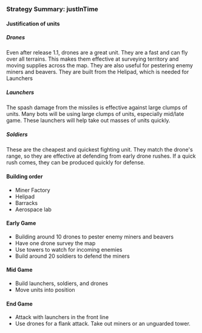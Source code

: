 ### Strategy Summary: justInTime

#### Justification of units
##### Drones
Even after release 1.1, drones are a great unit. They are a fast and can fly over all terrains. This makes them effective at surveying territory and moving supplies across the map. They are also useful for pestering enemy miners and beavers. They are built from the Helipad, which is needed for Launchers
##### Launchers
The spash damage from the missiles is effective against large clumps of units. Many bots will be using large clumps of units, especially mid/late game. These launchers will help take out masses of units quickly.
##### Soldiers
These are the cheapest and quickest fighting unit. They match the drone's range, so they are effective at defending from early drone rushes. If a quick rush comes, they can be produced quickly for defense.

#### Building order
* Miner Factory
* Helipad
* Barracks
* Aerospace lab

#### Early Game
* Building around 10 drones to pester enemy miners and beavers
* Have one drone survey the map
* Use towers to watch for incoming enemies
* Build around 20 soldiers to defend the miners
#### Mid Game
* Build launchers, soldiers, and drones
* Move units into position
#### End Game
* Attack with launchers in the front line
* Use drones for a flank attack. Take out miners or an unguarded tower.

